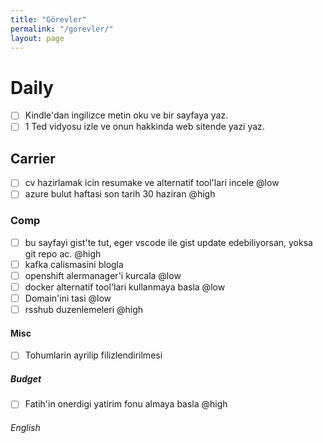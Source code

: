 ```yaml
---
title: "Görevler"
permalink: "/gorevler/"
layout: page
---
```


# Daily

* [ ] Kindle'dan ingilizce metin oku ve bir sayfaya yaz.
* [ ] 1 Ted vidyosu izle ve onun hakkinda web sitende yazi yaz.

## Carrier

* [ ] cv hazirlamak icin resumake ve alternatif tool'lari incele @low
* [ ] azure bulut haftasi son tarih 30 haziran @high

### Comp

* [ ] bu sayfayi gist'te tut, eger vscode ile gist update edebiliyorsan, yoksa git repo ac. @high
* [ ] kafka calismasini blogla
* [ ] openshift alermanager'i kurcala @low
* [ ] docker alternatif tool'lari kullanmaya basla @low
* [ ] Domain'ini tasi @low
* [ ] rsshub duzenlemeleri @high

#### Misc

* [ ] Tohumlarin ayrilip filizlendirilmesi

##### Budget

* [ ] Fatih'in onerdigi yatirim fonu almaya basla @high

###### English
